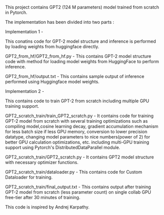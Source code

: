 This project contains GPT2 (124 M parameters) model trained from scratch in Pytorch.

The implementation has been divided into two parts :

Implementation 1 - 

This conatins code for GPT-2 model structure and inference is performed by loading weights from huggingface directly.

GPT2_from_hf/GPT2_from_hf.py -  This contains GPT-2 model structure code with method for loading model weights from HuggingFace to perform inference.

GPT2_from_hf/output.txt - This contains sample output of inference performed using Huggingface model weights.


Implementation 2 - 

This contains code to train GPT-2 from scratch including multiple GPU training support.

GPT2_scratch_train/train_GPT2_scratch.py - It contains code for training GPT-2 model from scratch with several training 
optimizations such as compiling model,cosine learning decay, gradient accumulation mechanism for less batch size if less GPU memory, conversion to lower precision datatype, changing model parameters to nice numbers(power of 2)
for better GPU calculation optimizations, etc. including multi-GPU training support using Pytorch's DistributedDataParallel module.

GPT2_scratch_train/GPT2_scratch.py - It contains GPT2 model structure with necessary optimizer functions.

GPT2_scratch_train/dataloader.py - This contains code for Custom Dataloader for training.

GPT2_scratch_train/final_output.txt - This contains output after training GPT-2 model from scratch (less parameter count) on single collab GPU free-tier after 30 minutes of training.

This code is inspired by Andrej Karpathy.
